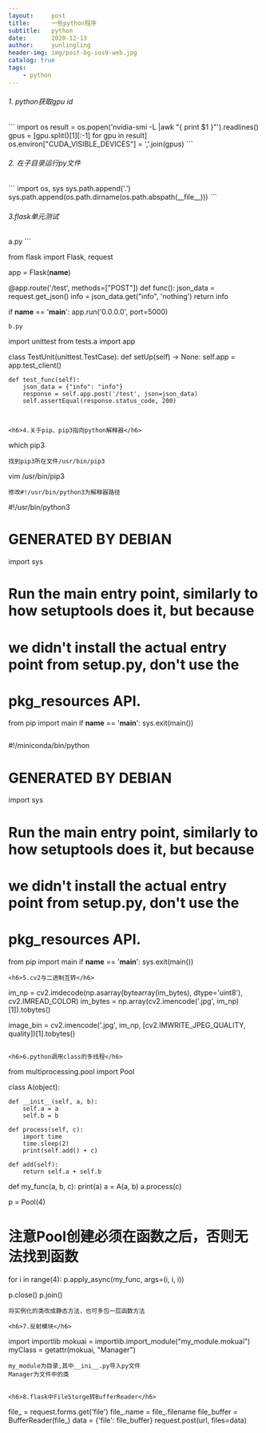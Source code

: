 ```yaml
---
layout:     post
title:      一些python程序
subtitle:   python
date:       2020-12-13
author:     yunlingling
header-img: img/post-bg-ios9-web.jpg
catalog: true
tags:
    - python
---
```


<h6>1. python获取gpu id</h6>
```
import os
result = os.popen('nvidia-smi -L |awk "{ print $1 }"').readlines()
gpus = [gpu.split()[1][:-1] for gpu in result]
os.environ["CUDA_VISIBLE_DEVICES"] = ','.join(gpus)
```

<h6>2. 在子目录运行py文件</h6>
```
import os, sys
sys.path.append('.')
sys.path.append(os.path.dirname(os.path.abspath(__file__)))
```

<h6>3.flask单元测试</h6>
a.py
```

from flask import Flask, request

app = Flask(__name__)


@app.route('/test', methods=["POST"])
def func():
    json_data = request.get_json()
    info = json_data.get("info", 'nothing')
    return info


if __name__ == '__main__':
    app.run('0.0.0.0', port=5000)
```
b.py
```
import unittest
from tests.a import app


class TestUnit(unittest.TestCase):
    def setUp(self) -> None:
        self.app = app.test_client()

    def test_func(self):
        json_data = {"info": "info"}
        response = self.app.post('/test', json=json_data)
        self.assertEqual(response.status_code, 200)

```


<h6>4.关于pip、pip3指向python解释器</h6>
```
which pip3
```
找到pip3所在文件/usr/bin/pip3
```
vim /usr/bin/pip3
```
修改#!/usr/bin/python3为解释器路径
```
#!/usr/bin/python3
# GENERATED BY DEBIAN

import sys

# Run the main entry point, similarly to how setuptools does it, but because
# we didn't install the actual entry point from setup.py, don't use the
# pkg_resources API.
from pip import main
if __name__ == '__main__':
    sys.exit(main())
```
```
#!/miniconda/bin/python
# GENERATED BY DEBIAN

import sys

# Run the main entry point, similarly to how setuptools does it, but because
# we didn't install the actual entry point from setup.py, don't use the
# pkg_resources API.
from pip import main
if __name__ == '__main__':
    sys.exit(main())
```
<h6>5.cv2与二进制互转</h6>
```
im_np = cv2.imdecode(np.asarray(bytearray(im_bytes), dtype='uint8'), cv2.IMREAD_COLOR)
im_bytes = np.array(cv2.imencode('.jpg', im_np)[1]).tobytes()


image_bin = cv2.imencode('.jpg', im_np, [cv2.IMWRITE_JPEG_QUALITY, quality])[1].tobytes()
```

<h6>6.python调用class的多线程</h6>
```
from multiprocessing.pool import Pool


class A(object):

    def __init__(self, a, b):
        self.a = a
        self.b = b

    def process(self, c):
        import time
        time.sleep(2)
        print(self.add() + c)

    def add(self):
        return self.a + self.b


def my_func(a, b, c):
    print(a)
    a = A(a, b)
    a.process(c)

p = Pool(4)
# 注意Pool创建必须在函数之后，否则无法找到函数

for i in range(4):
    p.apply_async(my_func, args=(i, i, i))

p.close()
p.join()
```
将实例化的类改成静态方法，也可多包一层函数方法

<h6>7.反射模块</h6>
```
import importlib
mokuai = importlib.import_module("my_module.mokuai")
myClass = getattr(mokuai, "Manager")
```
my_module为目录,其中__ini__.py导入py文件
Manager为文件中的类


<h6>8.flask中FileStorge转BufferReader</h6>
```
file_ = request.forms.get('file')
file_.name = file_.filename
file_buffer = BufferReader(file_)
data = {'file': file_buffer}
request.post(url, files=data)
```
